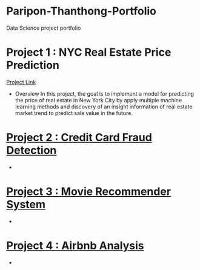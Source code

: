 # Paripon-Thanthong-Portfolio
Data Science project portfolio

# Project 1 : NYC Real Estate Price Prediction
  [Project Link](https://github.com/paripon123/NYC-Real-Estate-price-prediction)
  - Overview
In this project, the goal is to implement a model for predicting the price of real estate in New York City by apply multiple machine learning methods and discovery of an insight information of real estate market trend to predict sale value in the future.
# [Project 2 : Credit Card Fraud Detection](https://github.com/paripon123/Frauds-Detection-Project)
-
# [Project 3 : Movie Recommender System](https://github.com/paripon123/DSC-478/blob/master/FinalProject_MLmodels%20(1).ipynb)
-
# [Project 4 : Airbnb Analysis](https://github.com/paripon123/DSC-540/blob/master/Final%20Project%20540.ipynb)
-
